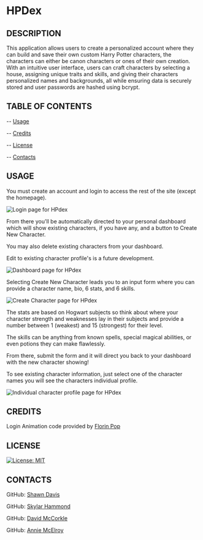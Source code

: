 # HPDex

  ## DESCRIPTION
  This application allows users to create a personalized account where they can build and save their own custom Harry Potter characters, the characters can either be canon characters or ones of their own creation.  With an intuitive user interface, users can craft characters by selecting a house, assigning unique traits and skills, and giving their characters personalized names and backgrounds, all while ensuring data is securely stored and user passwords are hashed using bcrypt.

  ## TABLE OF CONTENTS
  -- [Usage](#usage)

  -- [Credits](#credits)

  -- [License](#license)

  -- [Contacts](#contacts)

  ## USAGE
  You must create an account and login to access the rest of the site (except the homepage).

  ![Login page for HPdex]()

  From there you'll be automatically directed to your personal dashboard which will show existing characters, if you have any, and a button to Create New Character.

  You may also delete existing characters from your dashboard.

  Edit to existing character profile's is a future development.

  ![Dashboard page for HPdex]()

  Selecting Create New Character leads you to an input form where you can provide a character name, bio, 6 stats, and 6 skills.

  ![Create Character page for HPdex]()
  
  The stats are based on Hogwart subjects so think about where your character strength and weaknesses lay in their subjects and provide a number between 1 (weakest) and 15 (strongest) for their level.

  The skills can be anything from known spells, special magical abilities, or even potions they can make flawlessly.

  From there, submit the form and it will direct you back to your dashboard with the new character showing!

  To see existing character information, just select one of the character names you will see the characters individual profile.

  ![Individual character profile page for HPdex]()

  ## CREDITS
  Login Animation code provided by [Florin Pop](https://codepen.io/FlorinPop17/pen/vPKWjd)


  ## LICENSE 
  [![License: MIT](https://img.shields.io/badge/License-MIT-yellow.svg)](https://opensource.org/licenses/MIT)

  ## CONTACTS
  GitHub: [Shawn Davis](https://github.com/DrProfDavis)

  GitHub: [Skylar Hammond](https://github.com/SkylarHammond55)

  GitHub: [David McCorkle](https://github.com/DHM0010)
  
  GitHub: [Annie McElroy](https://github.com/Annie-McElroy)

